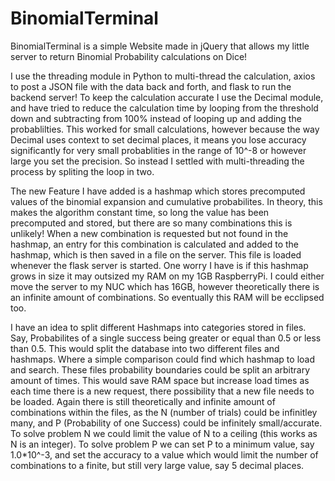 # BinomialTerminal
BinomialTerminal is a simple Website made in jQuery that allows my little server to return Binomial Probability calculations on Dice!

I use the threading module in Python to multi-thread the calculation, axios to post a JSON file with the data back and forth, and flask to run the backend server!
To keep the calculation accurate I use the Decimal module, and have tried to reduce the calculation time by looping from the threshold down and subtracting from 100% instead of looping up and adding the probablilties. 
This worked for small calculations, however because the way Decimal uses context to set decimal places, it means you lose accuracy significantly for very small probablities in the range of 10^-8 or however large you
set the precision. So instead I settled with multi-threading the process by spliting the loop in two.

The new Feature I have added is a hashmap which stores precomputed values of the binomial expansion and cumulative probabilites.
In theory, this makes the algorithm constant time, so long the value has been precomputed and stored, but there are so many combinations this is unlikely!
When a new combination is requested but not found in the hashmap, an entry for this combination is calculated and added to the hashmap, which is then saved in a file on the server. This file is loaded whenever the flask server is started. 
One worry I have is if this hashmap grows in size it may outsized my RAM on my 1GB RaspberryPi. I could either move the server to my NUC which has 16GB, however theoretically there is an infinite amount of combinations. So eventually this RAM will be ecclipsed too. 

I have an idea to split different Hashmaps into categories stored in files. Say, Probabilites of a single success being greater or equal than 0.5 or less than 0.5. This would split the database into two different files and hashmaps. Where a simple comparison could find which hashmap to load and search. These files probability boundaries could be split an arbitrary amount of times. This would save RAM space but increase load times as each time there is a new request, there possibility that a new file needs to be loaded. Again there is still theoretically and infinite amount of combinations within the files, as the N (number of trials) could be infinitley many, and P (Probability of one Success) could be infinitely small/accurate. To solve problem N we could limit the value of N to a ceiling (this works as N is an integer). To solve problem P we can set P to a minimum value, say 1.0*10^-3, and set the accuracy to a value which would limit the number of combinations to a finite, but still very large value, say 5 decimal places.
